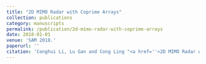 ```yaml
---
title: "2D MIMO Radar with Coprime Arrays"
collection: publications
category: manuscripts
permalink: /publication/2d-mimo-radar-with-coprime-arrays
date: 2018-01-01
venue: 'SAM 2018.'
paperurl: ''
citation: 'Conghui Li, Lu Gan and Cong Ling "<a href=''>2D MIMO Radar with Coprime Arrays</a>", SAM 2018.'
---
```

